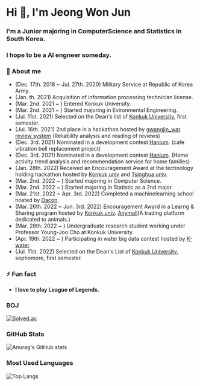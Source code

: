 <h1 align="left">Hi 👋, I'm Jeong Won Jun</h1>
<h3 align="left">I'm a Junior majoring in ComputerScience and Statistics in South Korea.</h3>
<h3 align="left">I hope to be a AI engneer someday.</h3>
<h3 align="left">🔭 About me</h3>

- (Dec. 17th. 2018 ~ Jul. 27th. 2020) Military Service at Republic of Korea Army.
- (Jan. th. 2021) Acquisition of information processing technician license.
- (Mar. 2nd. 2021 ~ ) Entered Konkuk University.
- (Mar. 2nd. 2021 ~ ) Started majoring in Evironmental Engineering.
- (Jul. 11st. 2021) Selected on the Dean's list of [Konkuk University](http://www.konkuk.ac.kr/do/Index.do), first semester.
- (Jul. 16th. 2021) 2nd place in a hackathon hosted by [gwangjin_war](https://www.instagram.com/gwangjin_war/). [review system](https://github.com/garden-jun/reviewSystem) (Reliability analysis and reading of reviews)
- (Dec. 3rd. 2021) Nominated in a development contest [Hanium](https://github.com/garden-jun/2021_Hanium_SmartBell). (cafe vibration bell replacement project)
- (Dec. 3rd. 2021) Nominated in a development contest [Hanium](https://github.com/garden-jun/homekiri). (Home activity trend analysis and recommendation service for home families)
- (Jan. 28th. 2022) Received an Encouragement Award at the technology holding hackathon hosted by [Konkuk univ](http://www.konkuk.ac.kr/do/Index.do) and [Tsinghua univ](https://www.tsinghua.edu.cn/en/).
- (Mar. 2nd. 2022 ~ ) Started majoring in Computer Science.
- (Mar. 2nd. 2022 ~ ) Started majoring in Statistic as a 2nd major.
- (Mar. 21st. 2022 ~ Apr. 3rd. 2022) Completed a machinelearning school hosted by [Dacon](https://www.dacon.io/).
- (Mar. 26th. 2022 ~ Jun. 3rd. 2022) Encouragement Award in a Learng & Sharing program hosted by [Konkuk univ](http://www.konkuk.ac.kr/do/Index.do). [Anymall](https://github.com/garden-jun/Anymall)(A trading platform dedicated to animals.)
- (Mar. 28th. 2022 ~ ) Undergraduate research student working under Professor Young-Joo Cho at Konkuk University.
- (Apr. 19th. 2022 ~ ) Participating in water big data contest hosted by [K-water](https://www.kwater.or.kr/main.do?s_mid=1).
- (Jul. 11st. 2022) Selected on the Dean's List of [Konkuk University](http://www.konkuk.ac.kr/do/Index.do), sophomore, first semester.

<h3 align="left">⚡ Fun fact </h3>

- **I love to play League of Legends.**

<h3 align="left">BOJ</h3>

[![Solved.ac](http://mazassumnida.wtf/api/v2/generate_badge?boj=llkpoi)](https://solved.ac/llkpoi)

<h3 align="left">GitHub Stats</h3>

![Anurag's GitHub stats](https://github-readme-stats.vercel.app/api?username=garden-jun&show_icons=true&theme=tokyonight)

<h3 align="left">Most Used Languages</h3>

![Top Langs](https://github-readme-stats.vercel.app/api/top-langs/?username=garden-jun&layout=compact&theme=tokyonight)
